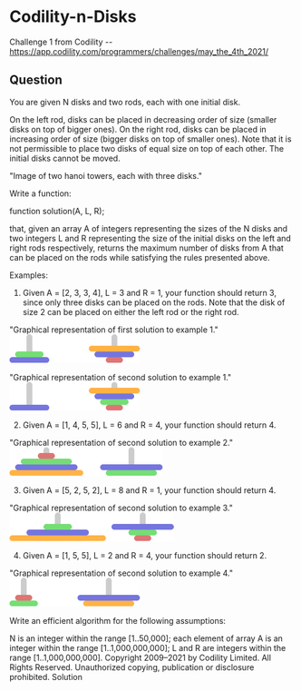 # Codility-n-Disks
Challenge 1 from Codility --https://app.codility.com/programmers/challenges/may_the_4th_2021/

## Question
You are given N disks and two rods, each with one initial disk.

On the left rod, disks can be placed in decreasing order of size (smaller disks on top of bigger ones). On the right rod, disks can be placed in increasing order of size (bigger disks on top of smaller ones). Note that it is not permissible to place two disks of equal size on top of each other. The initial disks cannot be moved.

"Image of two hanoi towers, each with three disks."</br>

Write a function:

function solution(A, L, R);

that, given an array A of integers representing the sizes of the N disks and two integers L and R representing the size of the initial disks on the left and right rods respectively, returns the maximum number of disks from A that can be placed on the rods while satisfying the rules presented above.

Examples:

1. Given A = [2, 3, 3, 4], L = 3 and R = 1, your function should return 3, since only three disks can be placed on the rods. Note that the disk of size 2 can be placed on either the left rod or the right rod.

"Graphical representation of first solution to example 1."</br>
![alt text](https://github.com/Algopros/Codility-n-Disks/blob/main/Images/expl0.png)

"Graphical representation of second solution to example 1."</br>
![alt text](https://github.com/Algopros/Codility-n-Disks/blob/main/Images/expl1.png)

2. Given A = [1, 4, 5, 5], L = 6 and R = 4, your function should return 4.

"Graphical representation of second solution to example 2."</br>
![alt text](https://github.com/Algopros/Codility-n-Disks/blob/main/Images/expl2.png)

3. Given A = [5, 2, 5, 2], L = 8 and R = 1, your function should return 4.

"Graphical representation of second solution to example 3."</br>
![alt text](https://github.com/Algopros/Codility-n-Disks/blob/main/Images/expl3.png)

4. Given A = [1, 5, 5], L = 2 and R = 4, your function should return 2.

"Graphical representation of second solution to example 4."</br>
![alt text](https://github.com/Algopros/Codility-n-Disks/blob/main/Images/expl4.png)

Write an efficient algorithm for the following assumptions:

N is an integer within the range [1..50,000];
each element of array A is an integer within the range [1..1,000,000,000];
L and R are integers within the range [1..1,000,000,000].
Copyright 2009–2021 by Codility Limited. All Rights Reserved. Unauthorized copying, publication or disclosure prohibited.
Solution
